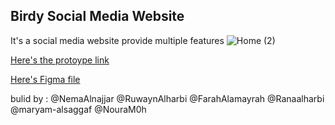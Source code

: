
## Birdy Social Media Website

It's a social media website provide multiple features 
![Home (2)](https://github.com/Maryam-Alsaggaf/birdy_design/assets/105236306/249cf4ae-4f14-45b8-bff3-fb0ba3b0d0d0)


[Here's the protoype link ](https://www.figma.com/proto/jDxSFir0oyHAHOSeYhFQ2q/Brmjha-task-3?type=design&node-id=253-1848&t=EikBDyt8GXA1lCJH-0&scaling=contain&page-id=2%3A2&starting-point-node-id=253%3A2093)


[Here's Figma file ](https://www.figma.com/file/jDxSFir0oyHAHOSeYhFQ2q/Brmjha-task-3?type=design&node-id=2%3A2&mode=design&t=EikBDyt8GXA1lCJH-1)

bulid by :
@NemaAlnajjar
@RuwaynAlharbi
@FarahAlamayrah
@Ranaalharbi
@maryam-alsaggaf
@NouraM0h




